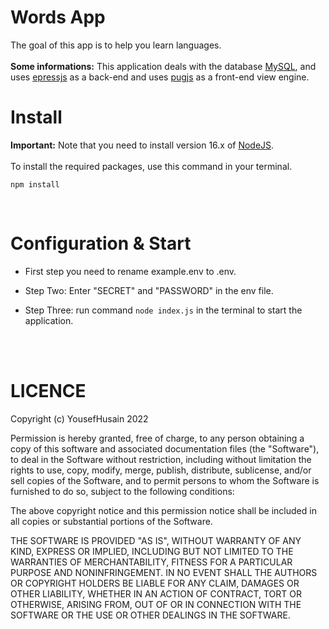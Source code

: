 # Words App
The goal of this app is to help you learn languages.
<br>
<br>
**Some informations:** This application deals with the database [MySQL](https://www.mysql.com/), and uses [epressjs](https://expressjs.com/) as a back-end and uses [pugjs](https://pugjs.org/api/getting-started.html) as a front-end view engine.
<br>
# Install
**Important:** Note that you need to install version 16.x of [NodeJS](https://nodejs.org/en/download/).
<br><br>
To install the required packages, use this command in your terminal.
```sh-session
npm install
```
<br>

# Configuration & Start
- First step you need to rename example.env to .env.

- Step Two: Enter "SECRET" and "PASSWORD" in the env file.

- Step Three: run command `node index.js` in the terminal to start the application.
<br>
<br>

# LICENCE
Copyright (c) YousefHusain 2022

Permission is hereby granted, free of charge, to any person obtaining a
copy of this software and associated documentation files (the "Software"),
to deal in the Software without restriction, including without limitation
the rights to use, copy, modify, merge, publish, distribute, sublicense,
and/or sell copies of the Software, and to permit persons to whom the
Software is furnished to do so, subject to the following conditions:

The above copyright notice and this permission notice shall be included in
all copies or substantial portions of the Software.

THE SOFTWARE IS PROVIDED "AS IS", WITHOUT WARRANTY OF ANY KIND, EXPRESS OR
IMPLIED, INCLUDING BUT NOT LIMITED TO THE WARRANTIES OF MERCHANTABILITY,
FITNESS FOR A PARTICULAR PURPOSE AND NONINFRINGEMENT. IN NO EVENT SHALL THE
AUTHORS OR COPYRIGHT HOLDERS BE LIABLE FOR ANY CLAIM, DAMAGES OR OTHER
LIABILITY, WHETHER IN AN ACTION OF CONTRACT, TORT OR OTHERWISE, ARISING
FROM, OUT OF OR IN CONNECTION WITH THE SOFTWARE OR THE USE OR OTHER
DEALINGS IN THE SOFTWARE.
